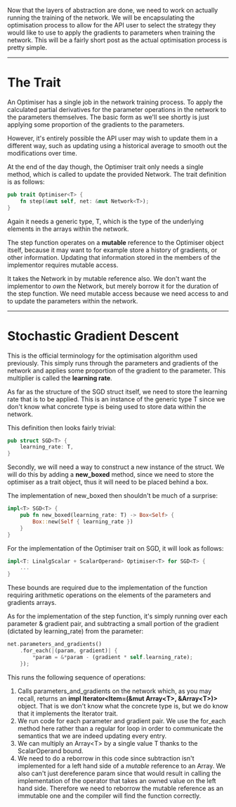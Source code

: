 Now that the layers of abstraction are done, we need to work on actually running the training of the network. We will be encapsulating the optimisation process to allow for the API user to select the strategy they would like to use to apply the gradients to parameters when training the network. This will be a fairly short post as the actual optimisation process is pretty simple.

---
# The Trait #

An Optimiser has a single job in the network training process. To apply the calculated partial derivatives for the parameter operations in the network to the parameters themselves. The basic form as we'll see shortly is just applying some proportion of the gradients to the parameters.

However, it's entirely possible the API user may wish to update them in a different way, such as updating using a historical average to smooth out the modifications over time.

At the end of the day though, the Optimiser trait only needs a single method, which is called to update the provided Network. The trait definition is as follows:

```rust
pub trait Optimiser<T> {
    fn step(&mut self, net: &mut Network<T>);
}
```

Again it needs a generic type, T, which is the type of the underlying elements in the arrays within the network.

The step function operates on a **mutable** reference to the Optimiser object itself, because it may want to for example store a history of gradients, or other information. Updating that information stored in the members of the implementor requires mutable access.

It takes the Network in by mutable reference also. We don't want the implementor to *own* the Network, but merely borrow it for the duration of the step function. We need mutable access because we need access to and to update the parameters within the network.

---
# Stochastic Gradient Descent #

This is the official terminology for the optimisation algorithm used previously. This simply runs through the parameters and gradients of the network and applies some proportion of the gradient to the parameter. This multiplier is called the **learning rate**.

As far as the structure of the SGD struct itself, we need to store the learning rate that is to be applied. This is an instance of the generic type T since we don't know what concrete type is being used to store data within the network.

This definition then looks fairly trivial:

```rust
pub struct SGD<T> {
    learning_rate: T,
}
```

Secondly, we will need a way to construct a new instance of the struct. We will do this by adding a **new_boxed** method, since we need to store the optimiser as a trait object, thus it will need to be placed behind a box.

The implementation of new_boxed then shouldn't be much of a surprise:

```rust
impl<T> SGD<T> {
    pub fn new_boxed(learning_rate: T) -> Box<Self> {
        Box::new(Self { learning_rate })
    }
}
```

For the implementation of the Optimiser trait on SGD, it will look as follows:

```rust
impl<T: LinalgScalar + ScalarOperand> Optimiser<T> for SGD<T> {
    ...
}
```

These bounds are required due to the implementation of the function requiring arithmetic operations on the elements of the parameters and gradients arrays.

As for the implementation of the step function, it's simply running over each parameter & gradient pair, and subtracting a small portion of the gradient (dictated by learning_rate) from the parameter:

```rust
net.parameters_and_gradients()
    .for_each(|(param, gradient)| {
        *param = &*param - (gradient * self.learning_rate);
    });
```

This runs the following sequence of operations:

1. Calls parameters_and_gradients on the network which, as you may recall, returns an **impl Iterator<Item=(&mut Array\<T>, &Array\<T>)>** object. That is we don't know what the concrete type is, but we do know that it implements the Iterator trait.
2. We run code for each parameter and gradient pair. We use the for_each method here rather than a regular for loop in order to communicate the semantics that we are indeed updating every entry.
3. We can multiply an Array\<T> by a single value T thanks to the ScalarOperand bound.
4. We need to do a reborrow in this code since subtraction isn't implemented for a left hand side of a *mutable* reference to an Array. We also can't just dereference param since that would result in calling the implementation of the operator that takes an owned value on the left hand side. Therefore we need to reborrow the mutable reference as an immutable one and the compiler will find the function correctly.